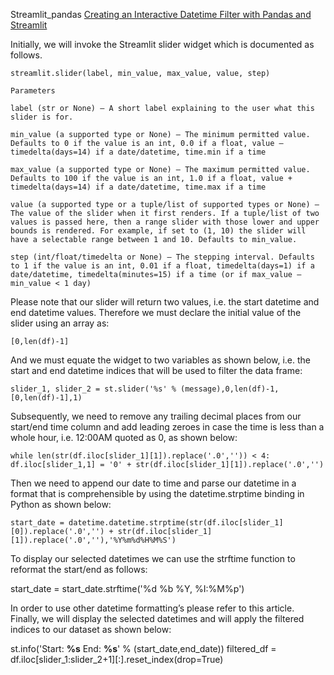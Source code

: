 
Streamlit_pandas
[Creating an Interactive Datetime Filter with Pandas and Streamlit](https://towardsdatascience.com/creating-an-interactive-datetime-filter-with-pandas-and-streamlit-156e1ea12e90)


Initially, we will invoke the Streamlit slider widget which is documented as follows.

    streamlit.slider(label, min_value, max_value, value, step)

    Parameters

    label (str or None) — A short label explaining to the user what this slider is for.

    min_value (a supported type or None) — The minimum permitted value. Defaults to 0 if the value is an int, 0.0 if a float, value — timedelta(days=14) if a date/datetime, time.min if a time

    max_value (a supported type or None) — The maximum permitted value. Defaults to 100 if the value is an int, 1.0 if a float, value + timedelta(days=14) if a date/datetime, time.max if a time

    value (a supported type or a tuple/list of supported types or None) — The value of the slider when it first renders. If a tuple/list of two values is passed here, then a range slider with those lower and upper bounds is rendered. For example, if set to (1, 10) the slider will have a selectable range between 1 and 10. Defaults to min_value.

    step (int/float/timedelta or None) — The stepping interval. Defaults to 1 if the value is an int, 0.01 if a float, timedelta(days=1) if a date/datetime, timedelta(minutes=15) if a time (or if max_value — min_value < 1 day)

Please note that our slider will return two values, i.e. the start datetime and end datetime values. Therefore we must declare the initial value of the slider using an array as:

`[0,len(df)-1]`

And we must equate the widget to two variables as shown below, i.e. the start and end datetime indices that will be used to filter the data frame:

`slider_1, slider_2 = st.slider('%s' % (message),0,len(df)-1,[0,len(df)-1],1)`

Subsequently, we need to remove any trailing decimal places from our start/end time column and add leading zeroes in case the time is less than a whole hour, i.e. 12:00AM quoted as 0, as shown below:

`while len(str(df.iloc[slider_1][1]).replace('.0','')) < 4:
    df.iloc[slider_1,1] = '0' + str(df.iloc[slider_1][1]).replace('.0','')
`

Then we need to append our date to time and parse our datetime in a format that is comprehensible by using the datetime.strptime binding in Python as shown below:

`start_date = datetime.datetime.strptime(str(df.iloc[slider_1][0]).replace('.0','') + str(df.iloc[slider_1][1]).replace('.0',''),'%Y%m%d%H%M%S')`

To display our selected datetimes we can use the strftime function to reformat the start/end as follows:

start_date = start_date.strftime('%d %b %Y, %I:%M%p')

In order to use other datetime formatting’s please refer to this article. Finally, we will display the selected datetimes and will apply the filtered indices to our dataset as shown below:

st.info('Start: **%s** End: **%s**' % (start_date,end_date))                filtered_df = df.iloc[slider_1:slider_2+1][:].reset_index(drop=True)